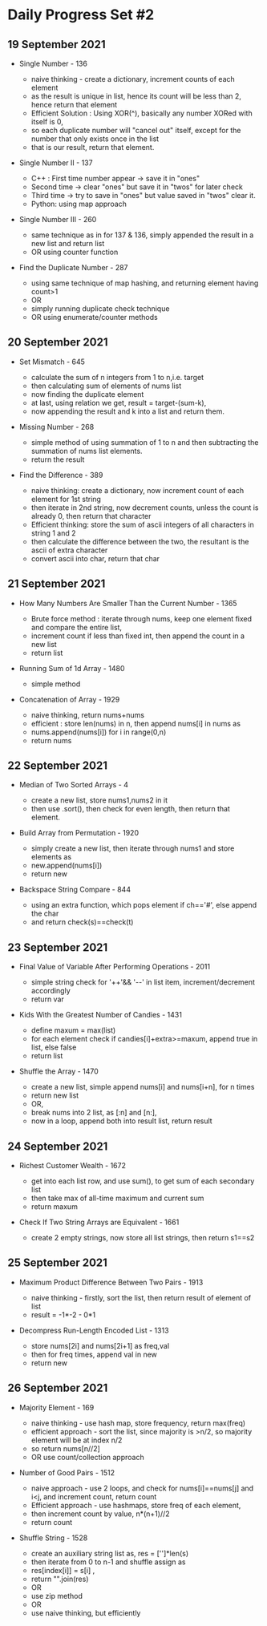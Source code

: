 # Daily Progress Set #2

## 19 September 2021

- Single Number - 136
  - naive thinking - create a dictionary, increment counts of each element
  - as the result is unique in list, hence its count will be less than 2, hence return that element
  - Efficient Solution : Using XOR(^), basically any number XORed with itself is 0, 
  - so each duplicate number will "cancel out" itself, except for the number that only exists once in the list
  - that is our result, return that element.

- Single Number II - 137
  - C++ : First time number appear -> save it in "ones"
  - Second time -> clear "ones" but save it in "twos" for later check
  - Third time -> try to save in "ones" but value saved in "twos" clear it.
  - Python: using map approach

- Single Number III - 260
  - same technique as in for 137 & 136, simply appended the result in a new list and return list
  - OR using counter function
  
- Find the Duplicate Number - 287
  - using same technique of map hashing, and returning element having count>1
  - OR
  - simply running duplicate check technique
  - OR using enumerate/counter methods

## 20 September 2021

- Set Mismatch - 645
  - calculate the sum of n integers from 1 to n,i.e. target
  - then calculating sum of elements of nums list
  - now finding the duplicate element
  - at last, using relation we get, result = target-(sum-k),
  - now appending the result and k into a list and return them.
  
- Missing Number - 268
  - simple method of using summation of 1 to n and then subtracting the summation of nums list elements.
  - return the result

- Find the Difference - 389
  - naive thinking: create a dictionary, now increment count of each element for 1st string
  - then iterate in 2nd string, now decrement counts, unless the count is already 0, then return that character
  - Efficient thinking: store the sum of ascii integers of all characters in string 1 and 2
  - then calculate the difference between the two, the resultant is the ascii of extra character
  - convert ascii into char, return that char

## 21 September 2021

- How Many Numbers Are Smaller Than the Current Number - 1365
  - Brute force method : iterate through nums, keep one element fixed and compare the entire list, 
  - increment count if less than fixed int, then append the count in a new list
  - return list

- Running Sum of 1d Array - 1480
  - simple method

- Concatenation of Array - 1929
  - naive thinking, return nums+nums
  - efficient : store len(nums) in n, then append nums[i] in nums as
  - nums.append(nums[i]) for i in range(0,n)
  - return nums

## 22 September 2021

- Median of Two Sorted Arrays - 4
  - create a new list, store nums1,nums2 in it
  - then use .sort(), then check for even length, then return that element.

- Build Array from Permutation - 1920
  - simply create a new list, then iterate through nums1 and store elements as
  - new.append(nums[i])
  - return new

- Backspace String Compare - 844
  - using an extra function, which pops element if ch=='#', else append the char
  - and return check(s)==check(t)


## 23 September 2021
- Final Value of Variable After Performing Operations - 2011
  - simple string check for '++'&& '--' in list item, increment/decrement accordingly
  - return var
  
- Kids With the Greatest Number of Candies - 1431
  - define maxum = max(list)
  - for each element check if candies[i]+extra>=maxum, append true in list, else false
  - return list

- Shuffle the Array - 1470
  - create a new list, simple append nums[i] and nums[i+n], for n times
  - return new list
  - OR, 
  - break nums into 2 list, as [:n] and [n:], 
  - now in a loop, append both into result list, return result

## 24 September 2021

- Richest Customer Wealth - 1672
  - get into each list row, and use sum(), to get sum of each secondary list
  - then take max of all-time maximum and current sum
  - return maxum

- Check If Two String Arrays are Equivalent - 1661
  - create 2 empty strings, now store all list strings, then return s1==s2

## 25 September 2021

- Maximum Product Difference Between Two Pairs - 1913
  - naive thinking - firstly, sort the list, then return result of element of list
  - result = -1*-2 - 0*1

- Decompress Run-Length Encoded List - 1313
  - store nums[2i] and nums[2i+1] as freq,val
  - then for freq times, append val in new
  - return new

## 26 September 2021

- Majority Element - 169
  - naive thinking - use hash map, store frequency, return max(freq)
  - efficient approach - sort the list, since majority is >n/2, so majority element will be at index n/2
  - so return nums[n//2]
  - OR use count/collection approach

- Number of Good Pairs - 1512
  - naive approach - use 2 loops, and check for nums[i]==nums[j] and i<j, and increment count, return count
  - Efficient approach - use hashmaps, store freq of each element, 
  - then increment count by value, n*(n+1)//2
  - return count

- Shuffle String - 1528
  - create an auxiliary string list as, res = ['']*len(s)
  - then iterate from 0 to n-1 and shuffle assign as
  - res[index[i]] = s[i] , 
  - return "".join(res)
  - OR
  - use zip method
  - OR
  - use naive thinking, but efficiently

